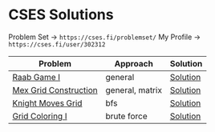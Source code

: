 # CSES Solutions

Problem Set -> `https://cses.fi/problemset/`
My Profile -> `https://cses.fi/user/302312`

| Problem | Approach | Solution |
|---------|----------|----------|
| [Raab Game I](https://cses.fi/problemset/task/3399) | general | [Solution](https://github.com/seuristic/cses-solutions/blob/main/raab_game_i.cpp) |
| [Mex Grid Construction](https://cses.fi/problemset/task/3419) | general, matrix | [Solution](https://github.com/seuristic/cses-solutions/blob/main/mex_grid_construction.cpp) |
| [Knight Moves Grid](https://cses.fi/problemset/task/3217) | bfs | [Solution](https://github.com/seuristic/cses-solutions/blob/main/knight_moves_grid.cpp) |
| [Grid Coloring I](https://cses.fi/problemset/task/3311) | brute force | [Solution](https://github.com/seuristic/cses-solutions/blob/main/grid_coloring_i.cpp) |
